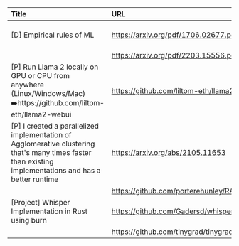 | Title                                                                                                                                                   | URL                                                                  |   Score | Date                |
|:--------------------------------------------------------------------------------------------------------------------------------------------------------|:---------------------------------------------------------------------|--------:|:--------------------|
| [D] Empirical rules of ML                                                                                                                               | https://arxiv.org/pdf/1706.02677.pdf                                 |     101 | 2023-07-24 07:06:02 |
|                                                                                                                                                         | https://arxiv.org/pdf/2203.15556.pdf                                 |         |                     |
| [P] Run Llama 2 locally on GPU or CPU from anywhere (Linux/Windows/Mac) ➡️https://github.com/liltom-eth/llama2-webui                                    | https://github.com/liltom-eth/llama2-webui                           |      95 | 2023-07-23 19:18:33 |
| [P] I created a parallelized implementation of Agglomerative clustering that's many times faster than existing implementations and has a better runtime | https://arxiv.org/abs/2105.11653                                     |      75 | 2023-07-23 10:24:20 |
|                                                                                                                                                         | https://github.com/porterehunley/RACplusplus                         |         |                     |
| [Project] Whisper Implementation in Rust using burn                                                                                                     | https://github.com/Gadersd/whisper-burn                              |      40 | 2023-07-23 23:59:42 |
|                                                                                                                                                         | https://github.com/tinygrad/tinygrad/blob/master/examples/whisper.py |         |                     |